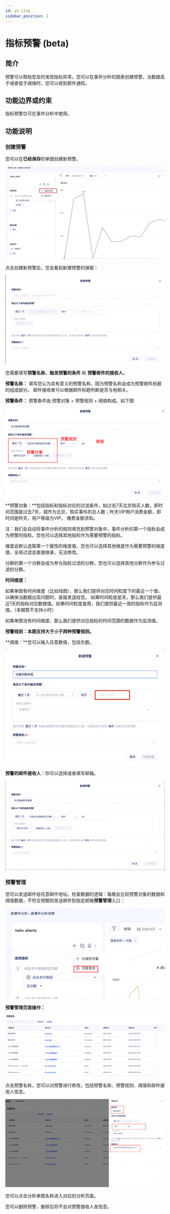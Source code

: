 ```yaml
---
id: yu-jing
sidebar_position: 2
---
```


# 指标预警 (beta)

## 简介[](#jian-jie)

预警可以帮助您及时发现指标异常。您可以在事件分析的图表创建预警，当数据高于或者低于阈值时，您可以收到邮件通知。

## 功能边界或约束[](#gong-neng-bian-jie-huo-yue-shu)

指标预警仅可在事件分析中使用。

## 功能说明[](#gong-neng-shuo-ming)

### 创建预警[](#chuang-jian-yu-jing)

您可以在**已经保存**的单图创建新预警。

![创建新预警](/img/1c9897eaee703492f77c43b9dc4953c55c2d0a3090e5ffc61fce508aa7caa790_pic_1652347311030_2022-05-12.png)  

点击创建新预警后，您会看到新建预警的弹窗：

![新建预警弹窗](/img/c2795ccb8085c0381539c7b6e52b5c03ef0c8373335ae70360250736816b1a11_pic_1652347402809_2022-05-12.png)  

您需要填写**预警名称、触发预警的条件** 和 **预警邮件的接收人**。

**预警名称：** 填写您认为具有意义的预警名称，因为预警名称会成为预警邮件标题的组成部分。 邮件接收者可以根据邮件标题判断是否与他相关。

**预警条件：** 预警条件由 预警对象 \+ 预警规则 \+ 阈值构成。如下图

![预警条件](/img/e07c3ffe9d1f16a70470cc9d30fe3637c42df883006dee4b7adf9d0661e89a97_pic_1652347559683_2022-05-12.png)  

**预警对象：**包括指标和指标对应的过滤条件，如过去7天北京购买人数，即时间范围是过去7天，城市为北京，购买事件的总人数；昨天VIP用户消费金额，即时间是昨天，用户等级为VIP， 缴费金额求和。

注：我们会自动将事件分析的规则填充到预警对象中，事件分析的第一个指标会成为预警的指标，您也可以选择其他指标作为需要预警的指标。

维度会默认选取第一个属性的维度值，您也可以选择其他维度作为需要预警的维度值，全局过滤会直接继承，无法修改。

分群的第一个分群会成为参与指标过滤的分群，您也可以选择其他分群作为参与过滤的分群。

**时间维度：**

如果单图有时间维度（比如线图），那么我们提供对应时间粒度下的最近一个值，以确保当数据出现问题时，直接发送给您。 如果时间粒度是天，那么我们提供最近1天的指标对应数据值。如果时间粒度是周，我们提供最近一周的指标作为监测值。（本期暂不支持小时）

如果单图没有时间维度，那么我们提供对应指标的时间范围的数据作为监测值。

**预警规则：**本期支持大于小于两种预警规则**。**

**阈值：**您可以输入任意数值，包括负数。

![阈值设置](/img/a2e2b64f4f1deba69afd9fdba7b6f14601d82a090b575888009c97f5ba803058_pic_1652348969129_2022-05-12.png)  

**预警的邮件接收人**：你可以选择或者填写邮箱。

![预警邮件接收人](/img/7af2d3588f25596bc07953426da6576db236a27bd0f2db919faebfc95e544f44_pic_1652347836109_2022-05-12.png)  

### 预警管理[](#yu-jing-guan-li)

您可以发送邮件给任意邮件地址。检查数据的逻辑：每晚会比较预警对象的数据和阈值数据，不符合预期则发送邮件到指定邮箱**预警管理**入口：

![预警管理](/img/f1cdaff6059e0365f6deb2c301f452da06d1fd91ef520c734ed0811547a3ed61_pic_1652347745493_2022-05-12.png)  

**预警管理页面操作：**

![预警管理页面](/img/9783b698e7f26002c71b5c3b1893174aa560659416c2802eaea8dd8f76b816e0_pic_1652347955808_2022-05-12.png)  

点击预警名称，您可以对预警进行修改，包括预警名称、预警规则、阈值和邮件接收人信息。

![修改预警配置](/img/519d43b2983fb9e3513ea086e27b690173e9ca6f2478acc8a8840e7bd2ed01de_pic_1652347997838_2022-05-12.png)  


您可以点击分析单图名称进入对应的分析页面。

您可以删除预警，删除后将不会对预警接收人发信息。
